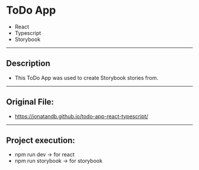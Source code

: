 # ToDo App
- React
- Typescript
- Storybook

---
## Description
- This ToDo App was used to create Storybook stories from.
   
---
## Original File:
  -  https://jonatandb.github.io/todo-app-react-typescript/

----

## Project execution:
- npm run dev -> for react
- npm run storybook -> for storybook
